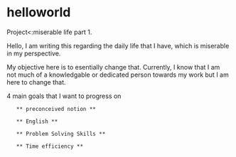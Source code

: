 # helloworld
Project&lt;:miserable life part 1.

 Hello, I am writing this regarding the daily life that I have, which is miserable in my perspective. 

 My objective here is to esentially change that. Currently, I know that I am not much of a knowledgable or dedicated person towards my work but I am here to change that.

   4 main goals that I want to progress on 

       ** preconceived notion **

       ** English **

       ** Problem Solving Skills **

       ** Time efficiency **

  
